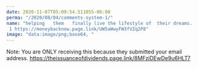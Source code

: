 ```yaml
---
date: 2020-11-07T05:09:54.511055-06:00
perma: "/2020/08/04/comments-system-1/"
name: "helping   them   finally live the lifestyle of  their dreams.
 1 https://moneybacknow.page.link/UW5aWwyFW3fVZq2P8"
image: "data:image/png;base64, "
---
```


Note:   You  are   ONLY  receiving this  because  they   submitted your  email address.
   https://theissuanceofdividends.page.link/8MFzjDEwDe9u6HLT7

